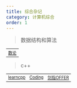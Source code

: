 ```yaml
---
title: 综合杂记
category: 计算机综合
order: 1
---
```


> 数据结构和算法
<table width="1033" style="font-size: 0.8em;">
	<tbody>
		<tr>
			<td>
				<a href="https://crypto.stanford.edu/pbc/notes/numbertheory/" target="_blank">数论</a>
			</td>
		</tr>
	</tbody>
</table>

> c++
<table width="1033" style="font-size: 0.8em;">
	<tbody>
		<tr>
			<td>
				<a href="https://www.learncpp.com/" target="_blank">learncpp</a>
			</td>
			<td>
				<a href="https://gitee.com/pan-junxian/CodingInterviewChinese2" target="_blank">Coding</a>
			</td>
			<td>
				<a href="file:///D:/Study/%E6%95%99%E6%9D%90%E4%B9%A6%E7%B1%8D/45%E7%AE%97%E6%B3%95/%E5%89%91%E6%8C%87OFFER%E5%90%8D%E4%BC%81%E9%9D%A2%E8%AF%95%E5%AE%98%E7%B2%BE%E8%AE%B2%E5%85%B8%E5%9E%8B%E7%BC%96%E7%A8%8B%E9%A2%98%E7%AC%AC2%E7%89%88.pdf" target="_blank">剑指OFFER</a>
			</td>
		</tr>
	</tbody>
</table>
